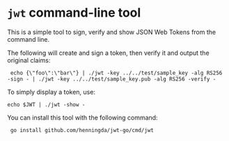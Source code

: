 `jwt` command-line tool
=======================

This is a simple tool to sign, verify and show JSON Web Tokens from
the command line.

The following will create and sign a token, then verify it and output the original claims:

     echo {\"foo\":\"bar\"} | ./jwt -key ../../test/sample_key -alg RS256 -sign - | ./jwt -key ../../test/sample_key.pub -alg RS256 -verify -

To simply display a token, use:

    echo $JWT | ./jwt -show -

You can install this tool with the following command:

     go install github.com/henningda/jwt-go/cmd/jwt

